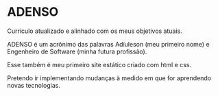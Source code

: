 # ADENSO
Currículo atualizado e alinhado com os meus objetivos atuais.

ADENSO é um acrônimo das palavras Adíuleson (meu primeiro nome) e Engenheiro de Software (minha futura profissão).

Esse também é meu primeiro site estático criado com html e css.

Pretendo ir implementando mudanças à medido em que for aprendendo novas tecnologias.
